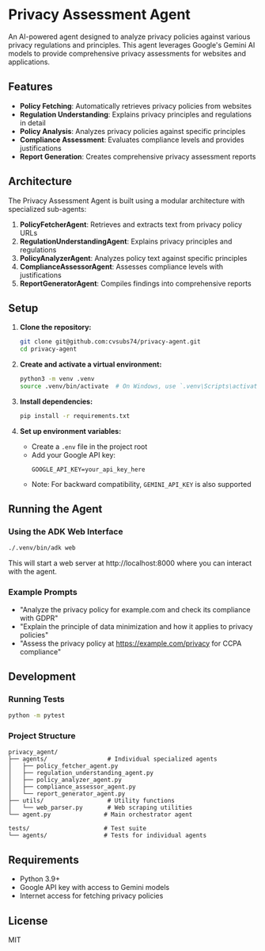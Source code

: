 # Privacy Assessment Agent

An AI-powered agent designed to analyze privacy policies against various privacy regulations and principles. This agent leverages Google's Gemini AI models to provide comprehensive privacy assessments for websites and applications.

## Features

- **Policy Fetching**: Automatically retrieves privacy policies from websites
- **Regulation Understanding**: Explains privacy principles and regulations in detail
- **Policy Analysis**: Analyzes privacy policies against specific principles
- **Compliance Assessment**: Evaluates compliance levels and provides justifications
- **Report Generation**: Creates comprehensive privacy assessment reports

## Architecture

The Privacy Assessment Agent is built using a modular architecture with specialized sub-agents:

1. **PolicyFetcherAgent**: Retrieves and extracts text from privacy policy URLs
2. **RegulationUnderstandingAgent**: Explains privacy principles and regulations
3. **PolicyAnalyzerAgent**: Analyzes policy text against specific principles
4. **ComplianceAssessorAgent**: Assesses compliance levels with justifications
5. **ReportGeneratorAgent**: Compiles findings into comprehensive reports

## Setup

1. **Clone the repository:**
   ```bash
   git clone git@github.com:cvsubs74/privacy-agent.git
   cd privacy-agent
   ```

2. **Create and activate a virtual environment:**
   ```bash
   python3 -m venv .venv
   source .venv/bin/activate  # On Windows, use `.venv\Scripts\activate`
   ```

3. **Install dependencies:**
   ```bash
   pip install -r requirements.txt
   ```

4. **Set up environment variables:**
   - Create a `.env` file in the project root
   - Add your Google API key:
     ```
     GOOGLE_API_KEY=your_api_key_here
     ```
   - Note: For backward compatibility, `GEMINI_API_KEY` is also supported

## Running the Agent

### Using the ADK Web Interface

```bash
./.venv/bin/adk web
```

This will start a web server at http://localhost:8000 where you can interact with the agent.

### Example Prompts

- "Analyze the privacy policy for example.com and check its compliance with GDPR"
- "Explain the principle of data minimization and how it applies to privacy policies"
- "Assess the privacy policy at https://example.com/privacy for CCPA compliance"

## Development

### Running Tests

```bash
python -m pytest
```

### Project Structure

```
privacy_agent/
├── agents/                 # Individual specialized agents
│   ├── policy_fetcher_agent.py
│   ├── regulation_understanding_agent.py
│   ├── policy_analyzer_agent.py
│   ├── compliance_assessor_agent.py
│   └── report_generator_agent.py
├── utils/                  # Utility functions
│   └── web_parser.py       # Web scraping utilities
└── agent.py               # Main orchestrator agent

tests/                     # Test suite
└── agents/                # Tests for individual agents
```

## Requirements

- Python 3.9+
- Google API key with access to Gemini models
- Internet access for fetching privacy policies

## License

MIT
